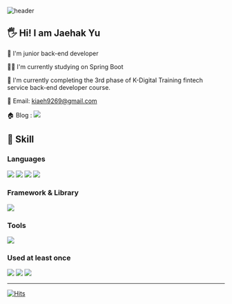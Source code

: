 ![header](https://capsule-render.vercel.app/api?type=waving&color=0000FF&height=150&section=header&text=Welcome!%20My%20Profile&fontSize=50&fontColor=FFFFFF)

## 🖐 Hi! I am Jaehak Yu

🌱 I'm junior back-end developer

👨‍💻 I'm currently studying on Spring Boot

🏅 I'm currently completing the 3rd phase of K-Digital Training fintech service back-end developer course.

📧 Email: kiaeh9269@gmail.com

🏠 Blog : <a href="https://icblue21.tistory.com/" target="_blank"><img src="https://img.shields.io/badge/DevBlog-0000FF?style=flat-square&logo=Blogger&logoColor=white"/></a>

## 🔨 Skill

### Languages
<img src="https://img.shields.io/badge/Java-0000FF?style=for-the-badge&logo=&logoColor=white"> <img src="https://img.shields.io/badge/C-A8B9CC?style=for-the-badge&logo=C&logoColor=white"> <img src="https://img.shields.io/badge/C++-00599C?style=for-the-badge&logo=C++&logoColor=white"> <img src="https://img.shields.io/badge/MySQL-4479A1?style=for-the-badge&logo=MySQL&logoColor=white">

### Framework & Library

<img src="https://img.shields.io/badge/Spring-6DB33F?style=for-the-badge&logo=Spring&logoColor=white">

### Tools


<img src="https://img.shields.io/badge/Git-F05032?style=for-the-badge&logo=Git&logoColor=white">

### Used at least once

<img src="https://img.shields.io/badge/HTML5-E34F26?style=for-the-badge&logo=HTML5&logoColor=white"> <img src="https://img.shields.io/badge/Python-3776AB?style=for-the-badge&logo=Python&logoColor=white"> <img src="https://img.shields.io/badge/AndroidStudio-3DDC84?style=for-the-badge&logo=Android Studio&logoColor=white"> 

--- 

[![Hits](https://hits.seeyoufarm.com/api/count/incr/badge.svg?url=https%3A%2F%2Fgithub.com%2Fkiaeh2323&count_bg=%2379C83D&title_bg=%23555555&icon=&icon_color=%23E7E7E7&title=hits&edge_flat=false)](https://hits.seeyoufarm.com)
